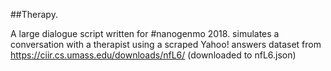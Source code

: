 ##Therapy.

A large dialogue script written for #nanogenmo 2018. simulates a conversation with a therapist using a scraped Yahoo! answers dataset from https://ciir.cs.umass.edu/downloads/nfL6/ (downloaded to nfL6.json)

